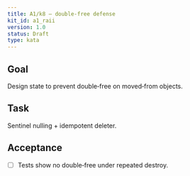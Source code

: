```yaml
---
title: A1/k8 — double‑free defense
kit_id: a1_raii
version: 1.0
status: Draft
type: kata
---
```

## Goal
Design state to prevent double‑free on moved‑from objects.
## Task
Sentinel nulling + idempotent deleter.
## Acceptance
- [ ] Tests show no double‑free under repeated destroy.